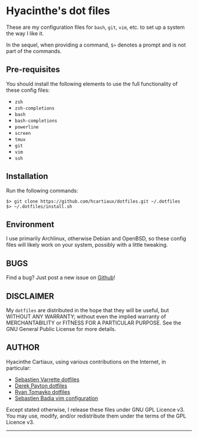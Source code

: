 # Hyacinthe's dot files

These are my configuration files for `bash`, `git`, `vim`, etc. to set up a
system the way I like it.

In the sequel, when providing a command, `$>` denotes a prompt and is not part
of the commands.

## Pre-requisites

You should install the following elements to use the full functionality of
these config files:

* `zsh`
* `zsh-completions`
* `bash`
* `bash-completions`
* `powerline`
* `screen`
* `tmux`
* `git`
* `vim`
* `ssh`

## Installation

Run the following commands:

    $> git clone https://github.com/hcartiaux/dotfiles.git ~/.dotfiles
    $> ~/.dotfiles/install.sh

## Environment

I use primarily Archlinux, otherwise Debian and OpenBSD, so these config files
will likely work on your system, possibly with a little tweaking.

## BUGS

Find a bug? Just post a new issue on [Github](https://github.com/hcartiaux/dotfiles/issues)!

## DISCLAIMER

My `dotfiles` are distributed in the hope that they will be useful, but WITHOUT
ANY WARRANTY; without even the implied warranty of MERCHANTABILITY or FITNESS
FOR A PARTICULAR PURPOSE.  See the GNU General Public License for more details.

## AUTHOR

Hyacinthe Cartiaux, using various contributions on the Internet, in particular:

* [Sebastien Varrette dotfiles](https://github.com/Falkor/dotfiles)
* [Derek Payton dotfiles](https://github.com/dmpayton/dotfiles/blob/master/.bashrc)
* [Ryan Tomayko dotfiles](https://github.com/NARKOZ/dotfiles/blob/rtomayko/.bashrc)
* [Sebastien Badia vim configuration](https://github.com/sbadia/grimvim)

Except stated otherwise, I release these files under GNU GPL Licence v3.
You may use, modify, and/or redistribute them under the terms of the GPL Licence v3.

-------
